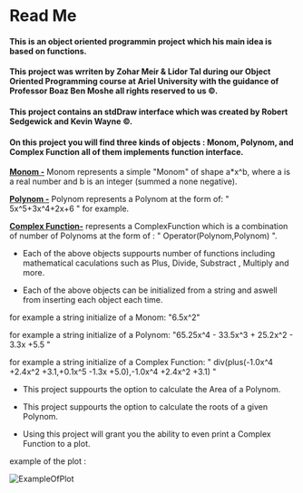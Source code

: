 # Read Me

#### This is an object oriented programmin project which his main idea is based on functions. 

#### This project was wrriten by Zohar Meir & Lidor Tal during our Object Oriented Programming course at Ariel University with the guidance of Professor Boaz Ben Moshe all rights reserved to us ©.

#### This project contains an stdDraw interface which was created by Robert Sedgewick and Kevin Wayne ©.

#### On this project you will find three kinds of objects : Monom, Polynom, and Complex Function all of them implements function interface.

**[Monom -](https://github.com/lidorT/Ex1---OOP/wiki/Monom)** Monom represents a simple "Monom" of shape a*x^b, where a is a real number and b is an integer (summed a none negative). 

**[Polynom -](https://github.com/lidorT/Ex1---OOP/wiki/Polynom)** Polynom represents a Polynom at the form of: " 5x^5+3x^4+2x+6 " for example.

**[Complex Function-](https://github.com/lidorT/Ex1---OOP/wiki/Complex-Function)** represents a ComplexFunction which is a combination of number of Polynoms at the form of : " Operator(Polynom,Polynom) ".

* Each of the above objects suppourts number of functions including mathematical caculations such as Plus, Divide, Substract , Multiply and more. 

* Each of the above objects can be initialized from a string and aswell from inserting each object each time.

for example a string initialize of a Monom: "6.5x^2" 

for example a string initialize of a Polynom: "65.25x^4 - 33.5x^3 + 25.2x^2 - 3.3x +5.5 "

for example a string initialize of a Complex Function: " div(plus(-1.0x^4 +2.4x^2 +3.1,+0.1x^5 -1.3x +5.0),-1.0x^4 +2.4x^2 +3.1) "

* This project suppourts the option to calculate the Area of a Polynom.

* This project suppourts the option to calculate the roots of a given Polynom.

* Using this project will grant you the ability to even print a Complex Function to a plot.

example of the plot :

![ExampleOfPlot](https://media.giphy.com/media/U2F9HnI1Xqy2ypJaOb/giphy.gif)
